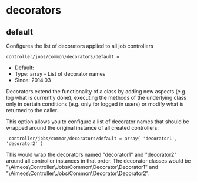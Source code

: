 
# decorators
## default

Configures the list of decorators applied to all job controllers

```
controller/jobs/common/decorators/default = 
```

* Default: 
* Type: array - List of decorator names
* Since: 2014.03

Decorators extend the functionality of a class by adding new aspects
(e.g. log what is currently done), executing the methods of the underlying
class only in certain conditions (e.g. only for logged in users) or
modify what is returned to the caller.

This option allows you to configure a list of decorator names that should
be wrapped around the original instance of all created controllers:

```
 controller/jobs/common/decorators/default = array( 'decorator1', 'decorator2' )
```

This would wrap the decorators named "decorator1" and "decorator2" around
all controller instances in that order. The decorator classes would be
"\Aimeos\Controller\Jobs\Common\Decorator\Decorator1" and
"\Aimeos\Controller\Jobs\Common\Decorator\Decorator2".
